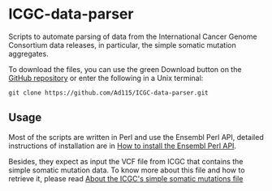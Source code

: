 # ICGC-data-parser

Scripts to automate parsing of data from the International Cancer Genome Consortium data releases, in particular, the simple somatic mutation aggregates.

To download the files, you can use the green Download button on the [GitHub repository](https://github.com/Ad115/ICGC-data-parser) or enter the following in a Unix terminal:
 ```
 git clone https://github.com/Ad115/ICGC-data-parser.git
 ```

## Usage
 Most of the scripts are written in Perl and use the Ensembl Perl API, detailed instructions of installation are in [How to install the Ensembl Perl API](https://github.com/Ad115/ICGC-data-parser/blob/develop/REQUIREMENTS_INSTALL_README.md).

 Besides, they expect as input the VCF file from ICGC that contains the simple somatic mutation data. To know more about this file and how to retrieve it, please read [About the ICGC's simple somatic mutations file](https://github.com/Ad115/ICGC-data-parser/blob/develop/SSM_DATA_README.md)
